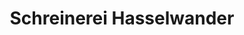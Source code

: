 ---
title: "Schreinerei Hasselwander"
url: /hauenstein/schreinerei-hasselwander/
shop: Bestattungen
---